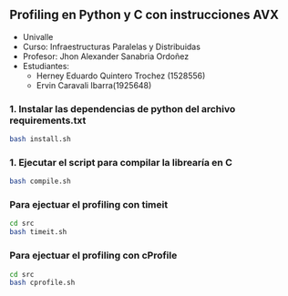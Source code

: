 
##  Profiling en Python y C con instrucciones AVX

- Univalle
- Curso: Infraestructuras Paralelas y Distribuidas
- Profesor: Jhon Alexander Sanabria Ordoñez 
- Estudiantes:
  - Herney Eduardo Quintero Trochez (1528556)
  - Ervin Caravali Ibarra(1925648)
### 1. Instalar las dependencias de python del archivo requirements.txt

```bash
bash install.sh
```

### 1. Ejecutar el script para compilar la librearía en C 

```bash
bash compile.sh
```

### Para ejectuar el profiling con timeit
```bash
cd src
bash timeit.sh
```

### Para ejectuar el profiling con cProfile
```bash
cd src
bash cprofile.sh
```